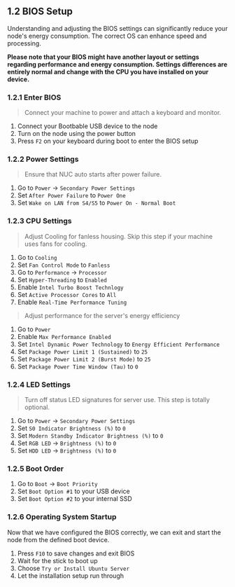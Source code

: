 ## 1.2 BIOS Setup

Understanding and adjusting the BIOS settings can significantly reduce your node's energy consumption. The correct OS can enhance speed and processing.

**Please note that your BIOS might have another layout or settings regarding performance and energy consumption. Settings differences are entirely normal and change with the CPU you have installed on your device.**

### 1.2.1 Enter BIOS

> Connect your machine to power and attach a keyboard and monitor.

1. Connect your Bootbable USB device to the node
2. Turn on the node using the power button
3. Press `F2` on your keyboard during boot to enter the BIOS setup

### 1.2.2 Power Settings

> Ensure that NUC auto starts after power failure.

1. Go to `Power` -> `Secondary Power Settings`
2. Set `After Power Failure` to `Power One`
3. Set `Wake on LAN from S4/S5` to `Power On - Normal Boot`

### 1.2.3 CPU Settings

> Adjust Cooling for fanless housing. Skip this step if your machine uses fans for cooling.

1. Go to `Cooling`
2. Set `Fan Control Mode` to `Fanless`
3. Go to `Performance` -> `Processor`
4. Set `Hyper-Threading` to `Enabled`
5. Enable `Intel Turbo Boost Technlogy`
6. Set `Active Processor Cores` to `All`
7. Enable `Real-Time Performance Tuning`

> Adjust performance for the server's energy efficiency

1. Go to `Power`
2. Enable `Max Performance Enabled`
3. Set `Intel Dynamic Power Technology` to `Energy Efficient Performance`
4. Set `Package Power Limit 1 (Sustained)` to `25`
5. Set `Package Power Limit 2 (Burst Mode)` to `25`
6. Set `Package Power Time Window (Tau)` to `0`

### 1.2.4 LED Settings

> Turn off status LED signatures for server use. This step is totally optional.

1. Go to `Power` -> `Secondary Power Settings`
2. Set `S0 Indicator Brightness (%)` to `0`
3. Set `Modern Standby Indicator Brightness (%)` to `0`
4. Set `RGB LED` -> `Brightness (%)` to `0`
5. Set `HDD LED` -> `Brightness (%)` to `0`

### 1.2.5 Boot Order

1. Go to `Boot` -> `Boot Priority`
2. Set `Boot Option #1` to your USB device
3. Set `Boot Option #2` to your internal SSD

### 1.2.6 Operating System Startup

Now that we have configured the BIOS correctly, we can exit and start the node from the defined boot device.

1. Press `F10` to save changes and exit BIOS
2. Wait for the stick to boot up
3. Choose `Try or Install Ubuntu Server`
4. Let the installation setup run through
